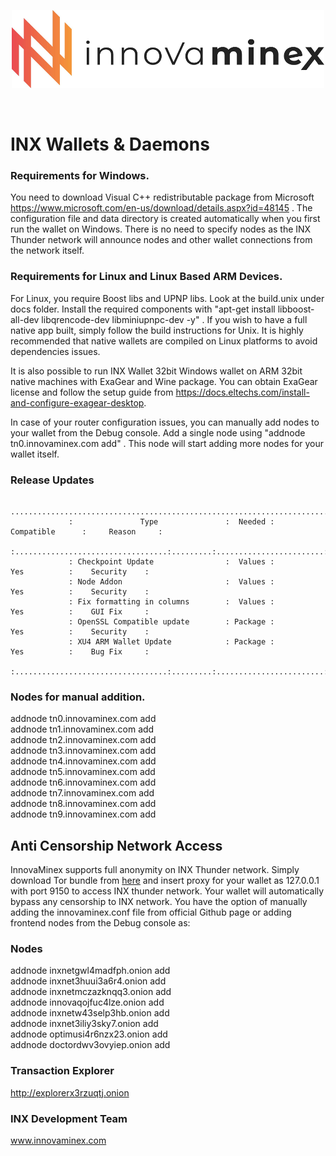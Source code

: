 <p align="center">
  <img src="https://github.com/innovaminex/source-code/blob/master/assets/logo.png">
</p>
<br>

# INX Wallets & Daemons

### Requirements for Windows.

You need to download Visual C++ redistributable package from Microsoft https://www.microsoft.com/en-us/download/details.aspx?id=48145 . The configuration file and data directory is created automatically when you first run the wallet on Windows. There is no need to specify nodes as the INX Thunder network will announce nodes and other wallet connections from the network itself. 

### Requirements for Linux and Linux Based ARM Devices.

For Linux, you require Boost libs and UPNP libs. Look at the build.unix under docs folder. Install the required components with "apt-get install libboost-all-dev libqrencode-dev libminiupnpc-dev -y" . If you wish to have a full native app built, simply follow the build instructions for Unix. It is highly recommended that native wallets are compiled on Linux platforms to avoid dependencies issues.

It is also possible to run INX Wallet 32bit Windows wallet on ARM 32bit native machines with ExaGear and Wine package. You can obtain ExaGear license and follow the setup guide from https://docs.eltechs.com/install-and-configure-exagear-desktop.

In case of your router configuration issues, you can manually add nodes to your wallet from the Debug console. Add a single node using "addnode tn0.innovaminex.com add" . This node will start adding more nodes for your wallet itself.

### Release Updates
```
             ........................................................................................
             :               Type               :  Needed :        Compatible      :     Reason     :
             :..................................:.........:........................:................:
             : Checkpoint Update                :  Values :           Yes          :    Security    :
             : Node Addon                       :  Values :           Yes          :    Security    :
             : Fix formatting in columns        :  Values :           Yes          :    GUI Fix     :
             : OpenSSL Compatible update        : Package :           Yes          :    Security    :
             : XU4 ARM Wallet Update            : Package :           Yes          :    Bug Fix     :
             :..................................:.........:........................:................:
```

### Nodes for manual addition.

addnode tn0.innovaminex.com add<br>
addnode tn1.innovaminex.com add<br> 
addnode tn2.innovaminex.com add<br>
addnode tn3.innovaminex.com add<br>
addnode tn4.innovaminex.com add <br>
addnode tn5.innovaminex.com add<br>
addnode tn6.innovaminex.com add<br>
addnode tn7.innovaminex.com add<br>
addnode tn8.innovaminex.com add<br>
addnode tn9.innovaminex.com add<br>


## Anti Censorship Network Access

InnovaMinex supports full anonymity on INX Thunder network. Simply download Tor bundle  from [here](https://innovaminex.com/tor/torbrowser-install-7.5.6_en-US.exe) and insert proxy for your wallet as 127.0.0.1 with port 9150 to access INX thunder network. Your wallet will automatically bypass any censorship to INX network. You have the option of manually adding the innovaminex.conf file from official Github page or adding frontend nodes from the Debug console as:

### Nodes

addnode inxnetgwl4madfph.onion add <br>
addnode inxnet3huui3a6r4.onion add <br>
addnode inxnetmczazknqq3.onion add <br>
addnode innovaqojfuc4lze.onion add <br>
addnode inxnetw43selp3hb.onion add <br> 
addnode inxnet3iliy3sky7.onion add <br>
addnode optimusi4r6nzx23.onion add <br>
addnode doctordwv3ovyiep.onion add <br>

### Transaction Explorer

http://explorerx3rzuqtj.onion

### INX Development Team
www.innovaminex.com
